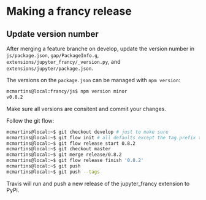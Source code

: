 # Making a francy release

## Update version number

After merging a feature branche on develop, update the version number in 
`js/package.json`, `gap/PackageInfo.g`, `extensions/jupyter_francy/_version.py`, and `extensions/jupyter/package.json`.

The versions on the `package.json` can be managed with `npm version`:

```bash
mcmartins@local:francy/js$ npm version minor
v0.8.2
```

Make sure all versions are consitent and commit your changes.

Follow the git flow:

```bash
mcmartins@local:~$ git checkout develop # just to make sure
mcmartins@local:~$ git flow init # all defaults except the tag prefix that should be 'v'
mcmartins@local:~$ git flow release start 0.8.2
mcmartins@local:~$ git checkout master
mcmartins@local:~$ git merge release/0.8.2
mcmartins@local:~$ git flow release finish '0.8.2'
mcmartins@local:~$ git push
mcmartins@local:~$ git push --tags
```

Travis will run and push a new release of the jupyter_francy extension to PyPi.
